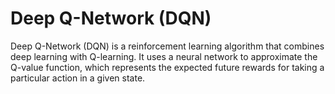# Deep Q-Network (DQN)

Deep Q-Network (DQN) is a reinforcement learning algorithm that combines deep learning with Q-learning. It uses a neural network to approximate the Q-value function, which represents the expected future rewards for taking a particular action in a given state. 